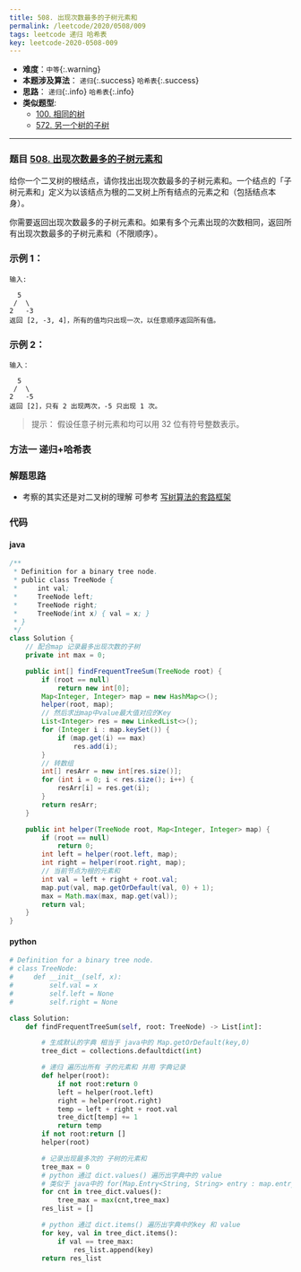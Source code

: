 ```yaml
---
title: 508. 出现次数最多的子树元素和
permalink: /leetcode/2020/0508/009
tags: leetcode 递归 哈希表
key: leetcode-2020-0508-009
---
```

- __难度__：`中等`{:.warning}
- __本题涉及算法__： `递归`{:.success} `哈希表`{:.success}
- __思路__：  `递归`{:.info} `哈希表`{:.info}
- __类似题型__:
  - [100. 相同的树](/leetcode/2020/0508/011)
  - [572. 另一个树的子树](/leetcode/2020/0508/010)
---

### 题目 [508. 出现次数最多的子树元素和](https://leetcode-cn.com/problems/most-frequent-subtree-sum/)
给你一个二叉树的根结点，请你找出出现次数最多的子树元素和。一个结点的「子树元素和」定义为以该结点为根的二叉树上所有结点的元素之和（包括结点本身）。

你需要返回出现次数最多的子树元素和。如果有多个元素出现的次数相同，返回所有出现次数最多的子树元素和（不限顺序）。

### 示例 1：
```
输入:

  5
 /  \
2   -3
返回 [2, -3, 4]，所有的值均只出现一次，以任意顺序返回所有值。
```
### 示例 2：
```
输入：

  5
 /  \
2   -5
返回 [2]，只有 2 出现两次，-5 只出现 1 次。
```

>提示： 假设任意子树元素和均可以用 32 位有符号整数表示。



### 方法一 递归+哈希表

### 解题思路
- 考察的其实还是对二叉树的理解 可参考 [写树算法的套路框架](https://leetcode-cn.com/problems/same-tree/solution/xie-shu-suan-fa-de-tao-lu-kuang-jia-by-wei-lai-bu-/)

### 代码
#### java
```java
/**
 * Definition for a binary tree node.
 * public class TreeNode {
 *     int val;
 *     TreeNode left;
 *     TreeNode right;
 *     TreeNode(int x) { val = x; }
 * }
 */
class Solution {
    // 配合map 记录最多出现次数的子树
    private int max = 0;

    public int[] findFrequentTreeSum(TreeNode root) {
        if (root == null)
            return new int[0];
        Map<Integer, Integer> map = new HashMap<>();
        helper(root, map);
        // 然后求出map中value最大值对应的Key
        List<Integer> res = new LinkedList<>();
        for (Integer i : map.keySet()) {
            if (map.get(i) == max)
                res.add(i);
        }
        // 转数组
        int[] resArr = new int[res.size()];
        for (int i = 0; i < res.size(); i++) {
            resArr[i] = res.get(i);
        }
        return resArr;
    }

    public int helper(TreeNode root, Map<Integer, Integer> map) {
        if (root == null)
            return 0;
        int left = helper(root.left, map);
        int right = helper(root.right, map);
        // 当前节点为根的元素和
        int val = left + right + root.val;
        map.put(val, map.getOrDefault(val, 0) + 1);
        max = Math.max(max, map.get(val));
        return val;
    }
}
```

#### python
```python
# Definition for a binary tree node.
# class TreeNode:
#     def __init__(self, x):
#         self.val = x
#         self.left = None
#         self.right = None

class Solution:
    def findFrequentTreeSum(self, root: TreeNode) -> List[int]:

        # 生成默认的字典 相当于 java中的 Map.getOrDefault(key,0)
        tree_dict = collections.defaultdict(int)

        # 递归 遍历出所有 子的元素和 并用 字典记录
        def helper(root):
            if not root:return 0
            left = helper(root.left)
            right = helper(root.right)
            temp = left + right + root.val
            tree_dict[temp] += 1
            return temp
        if not root:return []
        helper(root)

        # 记录出现最多次的 子树的元素和
        tree_max = 0
        # python 通过 dict.values() 遍历出字典中的 value
        # 类似于 java中的 for(Map.Entry<String, String> entry : map.entrySet())
        for cnt in tree_dict.values():
            tree_max = max(cnt,tree_max)
        res_list = []

        # python 通过 dict.items() 遍历出字典中的key 和 value
        for key, val in tree_dict.items():
            if val == tree_max:
                res_list.append(key)
        return res_list
```
